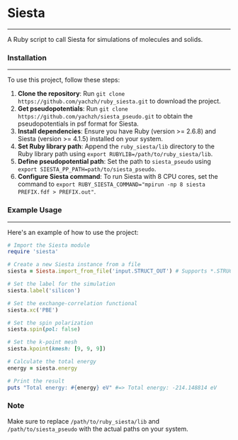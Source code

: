 # Siesta
---------------

A Ruby script to call Siesta for simulations of molecules and solids.

### Installation
---------------

To use this project, follow these steps:

1. **Clone the repository**: Run `git clone https://github.com/yachzh/ruby_siesta.git` to download the project.
2. **Get pseudopotentials**: Run `git clone https://github.com/yachzh/siesta_pseudo.git` to obtain the pseudopotentials in psf format for Siesta.
3. **Install dependencies**: Ensure you have Ruby (version >= 2.6.8) and Siesta (version >= 4.1.5) installed on your system.
4. **Set Ruby library path**: Append the `ruby_siesta/lib` directory to the Ruby library path using `export RUBYLIB=/path/to/ruby_siesta/lib`.
5. **Define pseudopotential path**: Set the path to `siesta_pseudo` using `export SIESTA_PP_PATH=path/to/siesta_pseudo`.
6. **Configure Siesta command**: To run Siesta with 8 CPU cores, set the command to `export RUBY_SIESTA_COMMAND="mpirun -np 8 siesta PREFIX.fdf > PREFIX.out"`.

### Example Usage
---------------

Here's an example of how to use the project:
```ruby
# Import the Siesta module
require 'siesta'

# Create a new Siesta instance from a file
siesta = Siesta.import_from_file('input.STRUCT_OUT') # Supports *.STRUCT_OUT, *.vasp (*poscar*), *.xyz files

# Set the label for the simulation
siesta.label('silicon')

# Set the exchange-correlation functional
siesta.xc('PBE')

# Set the spin polarization
siesta.spin(pol: false)

# Set the k-point mesh
siesta.kpoint(kmesh: [9, 9, 9])

# Calculate the total energy
energy = siesta.energy

# Print the result
puts "Total energy: #{energy} eV" #=> Total energy: -214.148814 eV
```

### Note
Make sure to replace `/path/to/ruby_siesta/lib` and `/path/to/siesta_pseudo` with the actual paths on your system.
